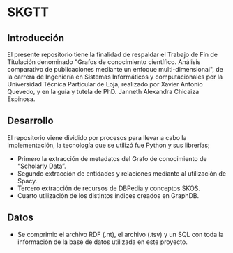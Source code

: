 # SKGTT 
## Introducción
El presente repositorio tiene la finalidad de respaldar el Trabajo de Fin de Titulación denominado "Grafos de conocimiento científico. Análisis comparativo de publicaciones mediante un enfoque multi-dimensional", de la carrera de Ingeniería en Sistemas Informáticos y computacionales por la Universidad Técnica Particular de Loja, realizado por Xavier Antonio Quevedo, y en la guía y tutela de PhD. Janneth Alexandra Chicaiza Espinosa.
## Desarrollo
El repositorio viene dividido por procesos para llevar a cabo la implementación, la tecnología que se utilizó fue Python y sus librerías;
* Primero la extracción de metadatos del Grafo de conocimiento de “Scholarly Data”.
* Segundo extracción de entidades y relaciones mediante al utilización de Spacy.
* Tercero extracción de recursos de DBPedia y conceptos SKOS.
* Cuarto utilización de los distintos índices creados en GraphDB.
## Datos
* Se comprimio el archivo RDF (.nt), el archivo (.tsv) y un SQL con toda la información de la base de datos utilizada en este proyecto.
